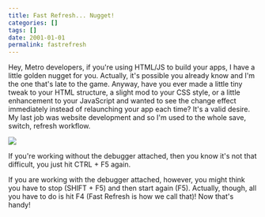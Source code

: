 ```yaml
---
title: Fast Refresh... Nugget!
categories: []
tags: []
date: 2001-01-01
permalink: fastrefresh
---
```



Hey, Metro developers, if you&#39;re using HTML/JS to build your apps, I have a little golden nugget for you. Actually, it&#39;s possible you already know and I&#39;m the one that&#39;s late to the game. Anyway, have you ever made a little tiny tweak to your HTML structure, a slight mod to your CSS style, or a little enhancement to your JavaScript and wanted to see the change effect immediately instead of relaunching your app each time? It&#39;s a valid desire. My last job was website development and so I&#39;m used to the whole save, switch, refresh workflow.
<!-- xmore -->

![](/files/fastrefresh_01.png)

If you&#39;re working without the debugger attached, then you know it&#39;s not that difficult, you just hit CTRL + F5 again.

If you are working with the debugger attached, however, you might think you have to stop (SHIFT + F5) and then start again (F5). Actually, though, all you have to do is hit F4 (Fast Refresh is how we call that)! Now that&#39;s handy!